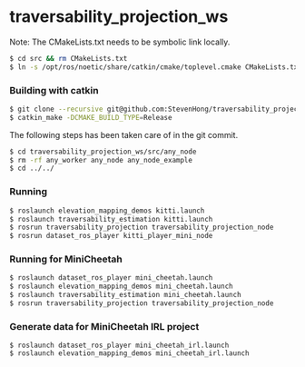# traversability_projection_ws

Note: The CMakeLists.txt needs to be symbolic link locally.
```bash
$ cd src && rm CMakeLists.txt
$ ln -s /opt/ros/noetic/share/catkin/cmake/toplevel.cmake CMakeLists.txt
```

### Building with catkin
```bash
$ git clone --recursive git@github.com:StevenHong/traversability_projection_ws.git
$ catkin_make -DCMAKE_BUILD_TYPE=Release
```
The following steps has been taken care of in the git commit.
```bash
$ cd traversability_projection_ws/src/any_node
$ rm -rf any_worker any_node any_node_example
$ cd ../../
```

### Running
```bash
$ roslaunch elevation_mapping_demos kitti.launch
$ roslaunch traversability_estimation kitti.launch
$ rosrun traversability_projection traversability_projection_node
$ rosrun dataset_ros_player kitti_player_mini_node
```

### Running for MiniCheetah
```bash
$ roslaunch dataset_ros_player mini_cheetah.launch
$ roslaunch elevation_mapping_demos mini_cheetah.launch
$ roslaunch traversability_estimation mini_cheetah.launch
$ rosrun traversability_projection traversability_projection_node
```

### Generate data for MiniCheetah IRL project
```bashg
$ roslaunch dataset_ros_player mini_cheetah_irl.launch
$ roslaunch elevation_mapping_demos mini_cheetah_irl.launch
```
